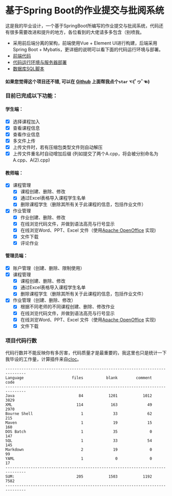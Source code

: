 # 基于Spring Boot的作业提交与批阅系统
这是我的毕业设计，一个基于SpringBoot所编写的作业提交与批阅系统，代码还有很多需要改进和提升的地方，各位看到的大佬请多多包含（别喷我。 

- 采用前后端分离的架构，前端使用Vue + Element UI进行构建，后端采用Spring Boot + Mybatis，更详细的说明可以看下面的代码运行环境与部署。
- [前端代码]( https://github.com/A7103/Online-Assignment-System-Front-end )
- <a href="/OperatingEnvironment.md">代码运行环境与服务器部署 </a>
- <a href="/graduation.sql">数据库SQL脚本 </a>
#### 如果您觉得这个项目还不错, 可以在 [Github](https://github.com/A7103/Online-Assignment-System) 上面帮我点个`star` ☜(ﾟヮﾟ☜)
### 目前已完成以下功能：

#### 学生端：

- [x] 选择课程加入
- [x] 查看课程信息
- [x] 查看作业信息
- [x] 多文件上传
- [x] 上传文件时，若有压缩包类型文件则自动解压
- [x] 上传文件重名时自动增加后缀 (列如提交了两个A.cpp，将会被分别命名为A.cpp、A(2).cpp)

#### 教师端：

- [x] 课程管理
  - [x] 课程创建、删除、修改
  - [x] 通过Excel表格导入课程学生名单
  - [x] 删除课程学生（删除其所有关于此课程的信息，包括作业文件）
- [x] 作业管理
  - [x] 作业创建、删除、修改
  - [x] 在线浏览代码文件，并做到语法高亮与行号显示
  - [x] 在线浏览Word、PPT、Excel 文件（使用[Apache OpenOffice](https://www.openoffice.org/download/) 实现)
  - [x] 文件下载
  - [x] 评论作业

#### 管理员端：

- [x] 账户管理（创建、删除、限制使用）
- [x] 课程管理
  - [x] 课程创建、删除、修改
  - [x] 通过Excel表格导入课程学生名单
  - [x] 删除课程学生（删除其所有关于此课程的信息，包括作业文件）
- [x] 作业管理（创建、删除、修改）
  - [x] 根据不同老师的不同课程创建、删除、修改作业
  - [x] 在线浏览代码文件，并做到语法高亮与行号显示
  - [x] 在线浏览Word、PPT、Excel 文件（使用[Apache OpenOffice](https://www.openoffice.org/download/) 实现)
  - [x] 文件下载

### 项目代码行数

代码行数并不能反映你有多厉害，代码质量才是最重要的，我这里也只是统计一下我毕设的工作量，计算插件来自[cloc](https://github.com/AlDanial/cloc)。
```
-------------------------------------------------------------------------------
Language                     files          blank        comment           code
-------------------------------------------------------------------------------
Java                            84           1201           1012           3829
XML                            114            163             49           2970
Bourne Shell                     1             33             62            215
Maven                            1             19             15            160
DOS Batch                        1             35              0            147
SQL                              1             33             54            145
Markdown                         2             19              0             99
YAML                             1              0              0             17
-------------------------------------------------------------------------------
SUM:                           205           1503           1192           7582
-------------------------------------------------------------------------------
```




